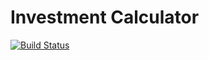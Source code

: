 # Investment Calculator

[![Build Status](https://github.com/Ruben9922/investment-calculator/actions/workflows/build-deploy.yml/badge.svg)](https://github.com/Ruben9922/investment-calculator/actions/workflows/build-deploy.yml)
